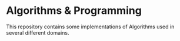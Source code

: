 # Algorithms & Programming

This repository contains some implementations of Algorithms used in several different domains.

